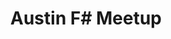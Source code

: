 ---
state: TX
region: Austin
title: Austin F# Meetup
group_url: https://www.meetup.com/Austin-F-Meetup/
topics: [ fsharp, webdev, microsoft ]
---